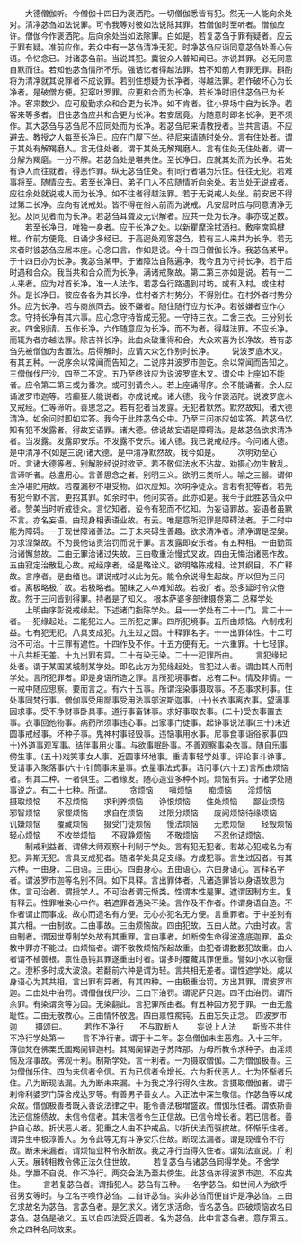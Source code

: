 <!-- { "loadSidebar": true } -->
　　大德僧伽听。今僧伽十四日为褒洒陀。一切僧伽悉皆有犯。然无一人能向余处对。清净苾刍如法说罪。可令我等对彼如法说除其罪。若僧伽时至听者。僧伽应许。僧伽今作褒洒陀。后向余处当如法除罪。白如是。若复苾刍于罪有疑者。应云于罪有疑。准前应作。若众中有一苾刍清净无犯。时净苾刍应诣同意苾刍处善心告语。令忆念已。对诸苾刍前。当说其犯。冀彼众人普知闻已。亦说其罪。必无同意自默而住。若知他苾刍情所不乐。强诘忆者得越法罪。若不知前人有罪无罪。斟酌将为清净就其说罪者不成说罪。若别住想疑为长净者。得越法罪。若作破坏心为长净者。是破僧方便。犯窣吐罗罪。应更和合而为长净。若长净时旧住苾刍已为长净。客来数少。应可殷勤求众和合更为长净。如不肯者。往小界场中自为长净。若客来等多者。旧住苾刍应共和合更为长净。若安居竟。为随意时即名长净。更不须作。其大苾刍与苾刍尼不应同处而为长净。若苾刍尼来请教授者。当共言语。不应避去。教授之人每至长净日。应在门屋下坐。待尼来请随时处分。言有住处者。谓于其处有解羯磨人。言无住处者。谓于其处无解羯磨人。言有住处无住处者。谓一分解为羯磨。一分不解。若苾刍处是堪共住。至长净日。应就其处而为长净。若处有诤人而往就者。得恶作罪。纵无苾刍住处。有同行者堪为乐住。任往无犯。若难事将至。随情应去。若至长净日。弟子门人不应随情听向余处。若当处无说戒者。应往余处就说戒人而为长净。如不往者得越法罪。若于无说戒人处坐。前安居不得过第二长净。应向有说戒处。皆不得在俗人前而为说戒。凡安居时应与同意清净无犯。及同见者而为长净。若苾刍耳聋及无识解者。应共一处为长净。事亦成足数。
　　若至长净日。唯独一身者。应于长净之处。以新瞿摩涂拭洒扫。敷座席鸣楗椎。作前方便竟。自诵少多经已。于高迥处观客苾刍。若有三人来共为长净。若无来者时彼苾刍应居本座。心念口言。作如是说。今十四日僧伽长净。我苾刍某甲。于十四日亦为长净。我苾刍某甲。于诸障法自陈遍净。我今且为守持长净。若于后时遇和合众。我当共和合众而为长净。满诸戒聚故。第二第三亦如是说。若有一二人来者。应为对首长净。准一人法作。若苾刍行路遇到村坊。或有入村。或住村外。是长净日。彼应各各为其长净。住村者齐村势分。不得别住。在村外者村势分外。应为长净。若与商旅同去。彼不嫌者。随住随行应为长净。若彼嫌者应作心念。守持长净有其六事。应心念守持皆成无犯。一守持三衣。二舍三衣。三分别长衣。四舍别请。五作长净。六作随意应为长净。而不为者。得越法罪。不应长净。而辄为者亦越法罪。除吉祥长净。此由众破重得和合。大众欢喜为长净故。若有苾刍先被僧伽为舍置法。后得解时。应请大众乞作别时长净。
　　说波罗底木叉。有其五种。一说序余以常闻而告知之。二说序并波罗市迦讫。余以常闻而告知之。三僧伽伐尸沙。四至二不定。五乃至终谁应为说波罗底木叉。谓众中上座如不能者。应令第二第三或为番次。或可别请余人。若上座诵得序。余不能诵者。余人应诵波罗市迦等。若癫狂人能说者。亦成说戒。诸大德。我今作褒洒陀。说波罗底木叉戒经。仁等谛听。善思念之。若有犯者当发露。无犯者默然。默然故知。诸大德清净。如余问时即如实答。我今于此胜苾刍众中。乃至三问亦应如实答。若苾刍忆知有犯不发露者。得故妄语罪。诸大德。佛说故妄语是障碍法。是故苾刍欲求清净者。当发露。发露即安乐。不发露不安乐。诸大德。我已说戒经序。今问诸大德。是中清净不(如是三说)诸大德。是中清净默然故。我今如是。
　　次明劝至心听。言诸大德等者。别解脱经说时欲至。若不敬仰法水不沾故。劝摄心勿生散乱。言谛听者。总遣用心。言善思念之者。别明三义。欲明三类听人。喻之三器。谓仰全净堪贮用故。若覆漏秽不堪受物。如次应知。次明净徒众。言若有犯等者。若先有犯今默不言。更招其罪。如余时中。他问实答。此亦如是。我今于此胜苾刍众中者。赞美当时听戒徒众。言忆知者。设令有犯而不忆知。为妄语罪故。妄语者虽默不言。亦名妄语。由现身相表语业故。有云。唯是意所犯罪是障碍法者。于二时中能为障碍。一于现世障诸善法。二于未来碍生善趣。欲求清净者。清净谓是涅槃。为求涅槃故。不为畏他诘责治罚而说于罪。言发露即安乐者。有五种相。一由勤策治诸懈怠故。二由无罪治诸过失故。三由敬重治慢式叉故。四由无悔治诸恶作故。五由寂定治散乱心故。戒经序者。经是略诠义。欲明略陈戒相。诠其纲目。不广释故。言序者。是由绪也。谓说戒时以此为先。能令余说得生起故。所以但为三问者。离极略极广故。若极略者。闇昧之人卒难知故。若极广者。恐多延时令众倦故。然于三问皆别得罪。持者是了知义。
根本萨婆多部律摄卷第二
总释学处
　　上明由序彰说戒缘起。下述诸门指陈学处。且一一学处有二十一门。言二十一者。一犯缘起处。二能犯过人。三所犯之罪。四所犯境事。五所由烦恼。六制戒利益。七有犯无犯。八具支成犯。九生过之因。十释罪名字。十一出罪体性。十二可治不可治。十三罪有遮性。十四作及不作。十五方便有无。十六重罪。十七轻罪。十八共相无差。十九出罪有异。二十有染无染。二十一犯罪所由。
　　言犯缘起处者。谓于某国某城制某学处。即名此方为犯缘起处。言犯过人者。谓由其人而制学处。言所犯罪者。即是身语所造之罪。言所犯境事者。总有二种。情及非情。一一戒中随应思察。要而言之。有六十五事。所谓淫染事摄取事。不忍事求利事。住处事同梵行事。僧伽事受用鄙事受用法事邬波斯迦事。(十)长衣事离衣事。望满事因求事。受不净财事卧具事。道行事畜钵事。求好事取衣事。(二十)受衣事置衣事。衣事回他物事。病药所须事违心事。出家事门徒事。起诤事说法事(三十)未近圆事戒经事。坏种子事。鬼神村事轻毁事。违恼事用水事。尼事食事诣俗家事(四十)外道事观军事。结伴事用火事。与欲事眠卧事。不善观察事染衣事。随自乐事傍生事。(五十)戏笑事女人事。近圆事坏地事。重请事轻学处事。评论事斗诤事。受请事入聚落事(六十)针筒事床量事。衣量事法式事。诘问事(六十五)言所由烦恼者。有其二种。一者俱生。二者缘发。随心造业多种不同。烦恼有异。于诸学处随事说之。有二十七种。所谓。
　　贪烦恼　　嗔烦恼　　痴烦恼　　淫烦恼　　摄取烦恼　　不忍烦恼　　求利养烦恼　　诤恨烦恼　　住处烦恼　　鄙业烦恼　　邪智烦恼　　家悭烦恼　　求自在烦恼　　过限分烦恼　　废阙烦恼待缘烦恼　　讥嫌烦恼　　覆藏烦恼　　摄受门徒烦恼　　慢法烦恼　　无悲烦恼　　轻毁烦恼　　轻心烦恼　　不收举烦恼　　不寂静烦恼　　不敬烦恼　　不忍他诘烦恼。
　　制戒利益者。谓佛大师观察十利制于学处。言有犯无犯者。若故心犯戒名为有犯。异斯无犯。言具支成犯者。随诸学处具足支缘。方成犯事。言生过因者。有其六种。一由身。二由语。三由心。四由身心。五由语心。六由身语心。言释名字者。谓波罗市迦等名别不同。如下具释。言出罪体者。凡诸造罪皆以身语故思为体。言可治者。谓授学人。不可治者谓无惭类。性谓本性是罪。遮谓因制方生。复有释云。性罪唯染心中作。若遮罪者通染不染。言作及不作者。作谓身语自造。不作者谓止而事成。故心而造名有方便。无心亦犯名无方便。言重罪者。于中差别有其六相。一由制故。二由事故。三由烦恼故。四由犯故。五由人故。六由时故。言由制者。谓因世尊制学处故有其重罪。言由事者。如断傍生命得波逸底迦罪。虽众教中罪亦不能过。由烦恼者。谓不敬教烦恼所起故重。由犯者谓数数犯故重。由人者谓不植善根。禀性愚钝其罪遂重由时者。谓多时覆藏其罪便重。譬如小水以物偃之。澄积多时成大波浪。若翻前六种是谓为轻。言共相无差者。谓性遮学处。咸以身语心为其共相。言出罪有异者。有其四种。一由极重治罚。方出其罪。谓波罗市迦。二由处中治罚。谓僧伽伐尸沙。三由下治罚。谓泥萨只迦。四不由治罚。谓所余罪。有染谓贪等为因。无染翻此。言犯罪所由者。有五种因方犯于罪。一由无羞耻性。二由无敬教心。三由情怀放逸。四由禀性痴钝。五由忘失正念。
四波罗市迦
　　摄颂曰。
　　若作不净行　　不与取断人
　　妄说上人法　　斯皆不共住
不净行学处第一
　　言不净行者。谓于十二年。苾刍僧伽未生恶疱。入十三年。薄伽梵在佛栗氏国羯阑铎迦村。其羯阑铎迦子苏阵那。为母所教令求种子。由淫烦恼及淫事故。佛观十利。制斯学处。言十利者。一为摄取僧伽。二为僧伽极善。三为僧伽乐住。四为未信者令信。五为已信者令增长。六为折伏恶人。七为怀惭者乐住。八为断现法漏。九为断未来漏。十为我之净行得久住故。言摄取僧伽者。谓于刹帝利婆罗门薜舍戍达罗等。有善男子善女人。入正法中深生敬信。作苾刍等以成众故。僧伽极善者既入善说法律之中。能令善法极增盛故。僧伽乐住者。谓依斯善法还信施债故。未信令信者。其未信者令生正信故。已信令增长者。若已信者。善护自心故。折伏恶人者。犯重之人由不护戒品。以折伏法而驱摈故。怀惭乐住者。谓异生中极淳善人。为令此等无有斗诤安乐住故。断现法漏者。谓是现缠令不行故。断未来漏者。谓烦恼业种令永断故。我之净行当得久住者。谓如法宣说。广利人天。展转相教令佛正法久住世故。
　　若复苾刍与诸苾刍同得学处。不舍学处。学羸不自说。作不净行。两交会法乃至共傍生。此苾刍亦得波罗市迦。不应共住。
　　言若复苾刍者。谓指犯人。苾刍有五种。一名字苾刍。如世间人为欲呼召男女等时。与立名字唤作苾刍。二自许苾刍。实非苾刍而便自许是净苾刍。三由乞求故名为苾刍。言苾刍者。是乞求义。诸乞求活命。皆名苾刍。四破烦恼故名曰苾刍。苾刍是破义。五以白四法受近圆者。名为苾刍。此中言苾刍者。意存第五。余之四种名同故来。
